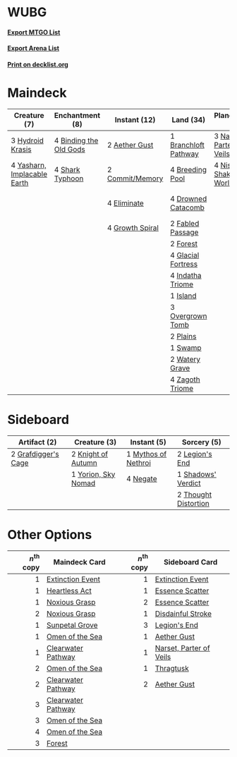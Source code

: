 # WUBG

#### [Export MTGO List](../collection/WUBG/WUBG.txt)
#### [Export Arena List](../collection/WUBG/WUBG_arena.txt)
#### [Print on decklist.org](http://decklist.org/?deckmain=2%09Aether%20Gust%0A1%09Barkchannel%20Pathway%0A4%09Binding%20the%20Old%20Gods%0A1%09Branchloft%20Pathway%0A4%09Breeding%20Pool%0A2%09Commit/Memory%0A1%09Darkbore%20Pathway%0A4%09Drowned%20Catacomb%0A4%09Eliminate%0A4%09Explore%0A2%09Fabled%20Passage%0A2%09Forest%0A4%09Glacial%20Fortress%0A4%09Growth%20Spiral%0A3%09Hydroid%20Krasis%0A4%09Indatha%20Triome%0A1%09Island%0A4%09Languish%0A3%09Narset,%20Parter%20of%20Veils%0A4%09Nissa,%20Who%20Shakes%20the%20World%0A3%09Overgrown%20Tomb%0A2%09Plains%0A2%09Shadows'%20Verdict%0A4%09Shark%20Typhoon%0A1%09Swamp%0A2%09Watery%20Grave%0A4%09Yasharn,%20Implacable%20Earth%0A4%09Zagoth%20Triome&deckside=2%09Grafdigger's%20Cage%0A2%09Knight%20of%20Autumn%0A2%09Legion's%20End%0A1%09Mythos%20of%20Nethroi%0A4%09Negate%0A1%09Shadows'%20Verdict%0A2%09Thought%20Distortion%0A1%09Yorion,%20Sky%20Nomad)
# Maindeck

|                                             Creature (7)                                             |                                         Enchantment (8)                                         |                                       Instant (12)                                       |                                           Land (34)                                           |                                            Planeswalker (7)                                            |                                        Sorcery (10)                                         |     Unknown (2)     |
|------------------------------------------------------------------------------------------------------|-------------------------------------------------------------------------------------------------|------------------------------------------------------------------------------------------|-----------------------------------------------------------------------------------------------|--------------------------------------------------------------------------------------------------------|---------------------------------------------------------------------------------------------|---------------------|
|3 [Hydroid Krasis](http://gatherer.wizards.com/Pages/Card/Details.aspx?multiverseid=457327)           |4 [Binding the Old Gods](http://gatherer.wizards.com/Pages/Card/Details.aspx?multiverseid=503822)|2 [Aether Gust](http://gatherer.wizards.com/Pages/Card/Details.aspx?multiverseid=466796)  |1 [Branchloft Pathway](http://gatherer.wizards.com/Pages/Card/Details.aspx?multiverseid=491909)|3 [Narset, Parter of Veils](http://gatherer.wizards.com/Pages/Card/Details.aspx?multiverseid=460988)    |4 [Explore](http://gatherer.wizards.com/Pages/Card/Details.aspx?multiverseid=451098)         |1 Barkchannel Pathway|
|4 [Yasharn, Implacable Earth](http://gatherer.wizards.com/Pages/Card/Details.aspx?multiverseid=491891)|4 [Shark Typhoon](http://gatherer.wizards.com/Pages/Card/Details.aspx?multiverseid=479587)       |2 [Commit/Memory](http://gatherer.wizards.com/Pages/Card/Details.aspx?multiverseid=426913)|4 [Breeding Pool](http://gatherer.wizards.com/Pages/Card/Details.aspx?multiverseid=97088)      |4 [Nissa, Who Shakes the World](http://gatherer.wizards.com/Pages/Card/Details.aspx?multiverseid=461096)|4 [Languish](http://gatherer.wizards.com/Pages/Card/Details.aspx?multiverseid=420731)        |1 Darkbore Pathway   |
|                                                                                                      |                                                                                                 |4 [Eliminate](http://gatherer.wizards.com/Pages/Card/Details.aspx?multiverseid=485420)    |4 [Drowned Catacomb](http://gatherer.wizards.com/Pages/Card/Details.aspx?multiverseid=430633)  |                                                                                                        |2 [Shadows' Verdict](http://gatherer.wizards.com/Pages/Card/Details.aspx?multiverseid=491762)|                     |
|                                                                                                      |                                                                                                 |4 [Growth Spiral](http://gatherer.wizards.com/Pages/Card/Details.aspx?multiverseid=457322)|2 [Fabled Passage](http://gatherer.wizards.com/Pages/Card/Details.aspx?multiverseid=473206)    |                                                                                                        |                                                                                             |                     |
|                                                                                                      |                                                                                                 |                                                                                          |2 [Forest](http://gatherer.wizards.com/Pages/Card/Details.aspx?multiverseid=439860)            |                                                                                                        |                                                                                             |                     |
|                                                                                                      |                                                                                                 |                                                                                          |4 [Glacial Fortress](http://gatherer.wizards.com/Pages/Card/Details.aspx?multiverseid=190562)  |                                                                                                        |                                                                                             |                     |
|                                                                                                      |                                                                                                 |                                                                                          |4 [Indatha Triome](http://gatherer.wizards.com/Pages/Card/Details.aspx?multiverseid=479768)    |                                                                                                        |                                                                                             |                     |
|                                                                                                      |                                                                                                 |                                                                                          |1 [Island](http://gatherer.wizards.com/Pages/Card/Details.aspx?multiverseid=439857)            |                                                                                                        |                                                                                             |                     |
|                                                                                                      |                                                                                                 |                                                                                          |3 [Overgrown Tomb](http://gatherer.wizards.com/Pages/Card/Details.aspx?multiverseid=405103)    |                                                                                                        |                                                                                             |                     |
|                                                                                                      |                                                                                                 |                                                                                          |2 [Plains](http://gatherer.wizards.com/Pages/Card/Details.aspx?multiverseid=439856)            |                                                                                                        |                                                                                             |                     |
|                                                                                                      |                                                                                                 |                                                                                          |1 [Swamp](http://gatherer.wizards.com/Pages/Card/Details.aspx?multiverseid=439858)             |                                                                                                        |                                                                                             |                     |
|                                                                                                      |                                                                                                 |                                                                                          |2 [Watery Grave](http://gatherer.wizards.com/Pages/Card/Details.aspx?multiverseid=405114)      |                                                                                                        |                                                                                             |                     |
|                                                                                                      |                                                                                                 |                                                                                          |4 [Zagoth Triome](http://gatherer.wizards.com/Pages/Card/Details.aspx?multiverseid=479779)     |                                                                                                        |                                                                                             |                     |


# Sideboard

|                                         Artifact (2)                                         |                                         Creature (3)                                         |                                         Instant (5)                                          |                                          Sorcery (5)                                          |
|----------------------------------------------------------------------------------------------|----------------------------------------------------------------------------------------------|----------------------------------------------------------------------------------------------|-----------------------------------------------------------------------------------------------|
|2 [Grafdigger's Cage](http://gatherer.wizards.com/Pages/Card/Details.aspx?multiverseid=278452)|2 [Knight of Autumn](http://gatherer.wizards.com/Pages/Card/Details.aspx?multiverseid=452933) |1 [Mythos of Nethroi](http://gatherer.wizards.com/Pages/Card/Details.aspx?multiverseid=479617)|2 [Legion's End](http://gatherer.wizards.com/Pages/Card/Details.aspx?multiverseid=466860)      |
|                                                                                              |1 [Yorion, Sky Nomad](http://gatherer.wizards.com/Pages/Card/Details.aspx?multiverseid=479752)|4 [Negate](http://gatherer.wizards.com/Pages/Card/Details.aspx?multiverseid=423707)           |1 [Shadows' Verdict](http://gatherer.wizards.com/Pages/Card/Details.aspx?multiverseid=491762)  |
|                                                                                              |                                                                                              |                                                                                              |2 [Thought Distortion](http://gatherer.wizards.com/Pages/Card/Details.aspx?multiverseid=466871)|


# Other Options

|*n*<sup>th</sup> copy|                                        Maindeck Card                                        |*n*<sup>th</sup> copy|                                          Sideboard Card                                          |
|--------------------:|---------------------------------------------------------------------------------------------|--------------------:|--------------------------------------------------------------------------------------------------|
|                    1|[Extinction Event](http://gatherer.wizards.com/Pages/Card/Details.aspx?multiverseid=479608)  |                    1|[Extinction Event](http://gatherer.wizards.com/Pages/Card/Details.aspx?multiverseid=479608)       |
|                    1|[Heartless Act](http://gatherer.wizards.com/Pages/Card/Details.aspx?multiverseid=479611)     |                    1|[Essence Scatter](http://gatherer.wizards.com/Pages/Card/Details.aspx?multiverseid=426754)        |
|                    1|[Noxious Grasp](http://gatherer.wizards.com/Pages/Card/Details.aspx?multiverseid=466864)     |                    2|[Essence Scatter](http://gatherer.wizards.com/Pages/Card/Details.aspx?multiverseid=426754)        |
|                    2|[Noxious Grasp](http://gatherer.wizards.com/Pages/Card/Details.aspx?multiverseid=466864)     |                    1|[Disdainful Stroke](http://gatherer.wizards.com/Pages/Card/Details.aspx?multiverseid=420705)      |
|                    1|[Sunpetal Grove](http://gatherer.wizards.com/Pages/Card/Details.aspx?multiverseid=420946)    |                    3|[Legion's End](http://gatherer.wizards.com/Pages/Card/Details.aspx?multiverseid=466860)           |
|                    1|[Omen of the Sea](http://gatherer.wizards.com/Pages/Card/Details.aspx?multiverseid=476309)   |                    1|[Aether Gust](http://gatherer.wizards.com/Pages/Card/Details.aspx?multiverseid=466796)            |
|                    1|[Clearwater Pathway](http://gatherer.wizards.com/Pages/Card/Details.aspx?multiverseid=491913)|                    1|[Narset, Parter of Veils](http://gatherer.wizards.com/Pages/Card/Details.aspx?multiverseid=460988)|
|                    2|[Omen of the Sea](http://gatherer.wizards.com/Pages/Card/Details.aspx?multiverseid=476309)   |                    1|[Thragtusk](http://gatherer.wizards.com/Pages/Card/Details.aspx?multiverseid=430614)              |
|                    2|[Clearwater Pathway](http://gatherer.wizards.com/Pages/Card/Details.aspx?multiverseid=491913)|                    2|[Aether Gust](http://gatherer.wizards.com/Pages/Card/Details.aspx?multiverseid=466796)            |
|                    3|[Clearwater Pathway](http://gatherer.wizards.com/Pages/Card/Details.aspx?multiverseid=491913)|                     |                                                                                                  |
|                    3|[Omen of the Sea](http://gatherer.wizards.com/Pages/Card/Details.aspx?multiverseid=476309)   |                     |                                                                                                  |
|                    4|[Omen of the Sea](http://gatherer.wizards.com/Pages/Card/Details.aspx?multiverseid=476309)   |                     |                                                                                                  |
|                    3|[Forest](http://gatherer.wizards.com/Pages/Card/Details.aspx?multiverseid=439860)            |                     |                                                                                                  |

